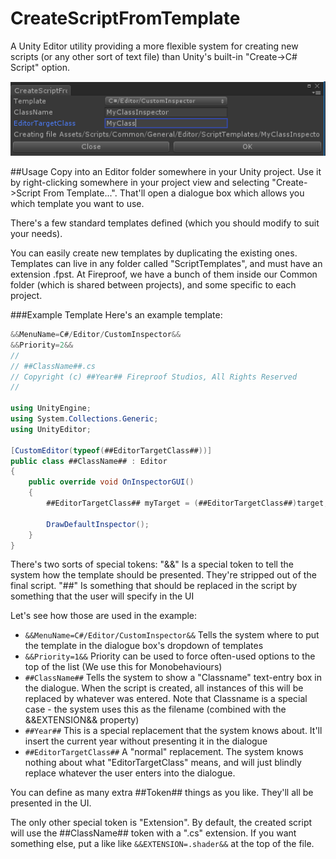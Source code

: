 # CreateScriptFromTemplate

A Unity Editor utility providing a more flexible system for creating new scripts (or any other sort of text file) than Unity's built-in "Create->C# Script" option.

![alt text](https://github.com/FireproofRob/CreateScriptFromTemplate/blob/master/Example.png "Example")

##Usage
Copy into an Editor folder somewhere in your Unity project. Use it by right-clicking somewhere in your project view and selecting "Create->Script From Template...". That'll open a dialogue box which allows you which template you want to use.

There's a few standard templates defined (which you should modify to suit your needs).

You can easily create new templates by duplicating the existing ones. Templates can live in any folder called "ScriptTemplates", and must have an extension .fpst. At Fireproof, we have a bunch of them inside our Common folder (which is shared between projects), and some specific to each project.

###Example Template
Here's an example template:

```C#
&&MenuName=C#/Editor/CustomInspector&&
&&Priority=2&&
//
// ##ClassName##.cs
// Copyright (c) ##Year## Fireproof Studios, All Rights Reserved
//

using UnityEngine;
using System.Collections.Generic;
using UnityEditor;

[CustomEditor(typeof(##EditorTargetClass##))]
public class ##ClassName## : Editor 
{
    public override void OnInspectorGUI()
    {
        ##EditorTargetClass## myTarget = (##EditorTargetClass##)target;
        
        DrawDefaultInspector();
    }
}
```

There's two sorts of special tokens:
    "&&" Is a special token to tell the system how the template should be presented. They're stripped out of the final script.
    "##" Is something that should be replaced in the script by something that the user will specify in the UI

Let's see how those are used in the example:
* `&&MenuName=C#/Editor/CustomInspector&&` Tells the system where to put the template in the dialogue box's dropdown of templates
* `&&Priority=1&&` Priority can be used to force often-used options to the top of the list (We use this for Monobehaviours)
* `##ClassName##` Tells the system to show a "Classname" text-entry box in the dialogue. When the script is created, all instances of this will be replaced by whatever was entered. Note that Classname is a special case - the system uses this as the filename (combined with the &&EXTENSION&& property)
* `##Year##` This is a special replacement that the system knows about. It'll insert the current year without presenting it in the dialogue
* `##EditorTargetClass##` A "normal" replacement. The system knows nothing about what "EditorTargetClass" means, and will just blindly replace whatever the user enters into the dialogue.

You can define as many extra ##Token## things as you like. They'll all be presented in the UI.

The only other special token is "Extension". By default, the created script will use the ##ClassName## token with a ".cs" extension. If you want something else, put a like like `&&EXTENSION=.shader&&` at the top of the file.
